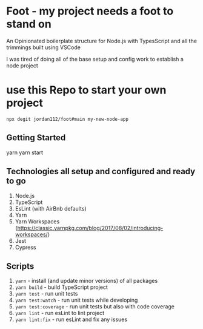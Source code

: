 # Foot - my project needs a foot to stand on

An Opinionated boilerplate structure for Node.js with TypesScript and all the trimmings built using VSCode

I was tired of doing all of the base setup and config work to establish a node project

# use this Repo to start your own project

    npx degit jordan112/foot#main my-new-node-app

## Getting Started

   yarn
   yarn start
## Technologies all setup and configured and ready to go

1. Node.js
1. TypeScript
1. EsLint (with AirBnb defaults)
1. Yarn
1. Yarn Workspaces (https://classic.yarnpkg.com/blog/2017/08/02/introducing-workspaces/)
1. Jest
1. Cypress

## Scripts

1.  `yarn` - install (and update minor versions) of all packages
1.  `yarn build` - build TypeScript project
1.  `yarn test` - run unit tests
1.  `yarn test:watch` - run unit tests while developing
1.  `yarn test:coverage` - run unit tests but also with code coverage
1.  `yarn lint` - run esLint to lint project
1.  `yarn lint:fix` - run esLint and fix any issues
